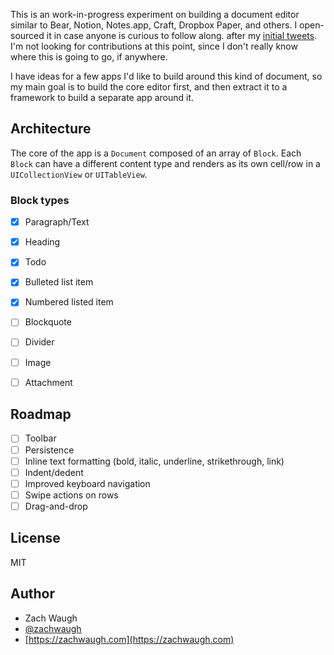 This is an work-in-progress experiment on building a document editor similar to Bear, Notion, Notes.app, Craft, Dropbox Paper, and others. I open-sourced it in case anyone is curious to follow along. after my [initial tweets](https://twitter.com/zachwaugh/status/1390325967596527618?s=20). I'm not looking for contributions at this point, since I don't really know where this is going to go, if anywhere.

I have ideas for a few apps I'd like to build around this kind of document, so my main goal is to build the core editor first, and then extract it to a framework to build a separate app around it.

## Architecture

The core of the app is a `Document` composed of an array of `Block`. Each `Block` can have a different content type and renders as its own cell/row in a `UICollectionView` or `UITableView`.

### Block types

- [x] Paragraph/Text
- [x] Heading
- [x] Todo
- [x] Bulleted list item
- [x] Numbered listed item
- [ ] Blockquote
- [ ] Divider
- [ ] Image
- [ ] Attachment


## Roadmap
- [ ] Toolbar
- [ ] Persistence
- [ ] Inline text formatting (bold, italic, underline, strikethrough, link)
- [ ] Indent/dedent
- [ ] Improved keyboard navigation
- [ ] Swipe actions on rows
- [ ] Drag-and-drop

## License

MIT


## Author
- Zach Waugh
- [@zachwaugh](https://twitter.com/zachwaugh)
- [https://zachwaugh.com](https://zachwaugh.com)
